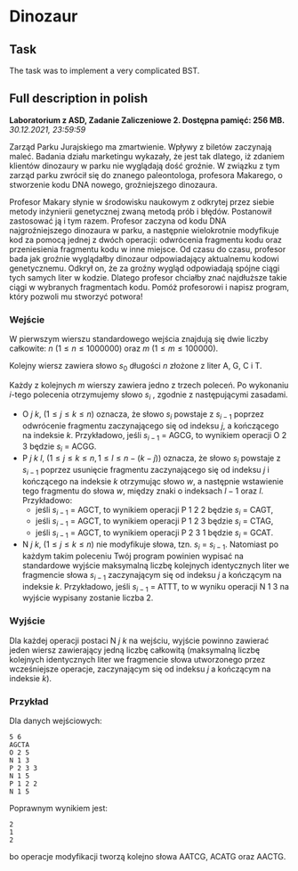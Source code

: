 # Dinozaur

## Task

The task was to implement a very complicated BST.

## Full description in polish

**Laboratorium z ASD, Zadanie Zaliczeniowe 2. Dostępna pamięć: 256 MB.** *30.12.2021, 23:59:59*

Zarząd Parku Jurajskiego ma zmartwienie. Wpływy z biletów zaczynają maleć. Badania działu marketingu
wykazały, że jest tak dlatego, iż zdaniem klientów dinozaury w parku nie wyglądają dość groźnie. W związku
z tym zarząd parku zwrócił się do znanego paleontologa, profesora Makarego, o stworzenie kodu DNA nowego,
groźniejszego dinozaura.

Profesor Makary słynie w środowisku naukowym z odkrytej przez siebie metody inżynierii genetycznej
zwaną metodą prób i błędów. Postanowił zastosować ją i tym razem. Profesor zaczyna od kodu DNA najgroźniejszego dinozaura w parku, a następnie wielokrotnie modyfikuje kod za pomocą jednej z dwóch operacji:
odwrócenia fragmentu kodu oraz przeniesienia fragmentu kodu w inne miejsce. Od czasu do czasu, profesor
bada jak groźnie wyglądałby dinozaur odpowiadający aktualnemu kodowi genetycznemu. Odkrył on, że za
groźny wygląd odpowiadają spójne ciągi tych samych liter w kodzie. Dlatego profesor chciałby znać najdłuższe
takie ciągi w wybranych fragmentach kodu. Pomóż profesorowi i napisz program, który pozwoli mu stworzyć
potwora!

### Wejście

W pierwszym wierszu standardowego wejścia znajdują się dwie liczby całkowite: $n$ $(1 ≤ n ≤ 1 000 000)$ oraz $m$
$(1 ≤ m ≤ 100 000)$.

Kolejny wiersz zawiera słowo $s_0$ długości $n$ złożone z liter A, G, C i T.

Każdy z kolejnych $m$ wierszy zawiera jedno z trzech poleceń. Po wykonaniu $i$-tego polecenia otrzymujemy
słowo $s_i$
, zgodnie z następującymi zasadami.
- O $j$ $k$, $(1 ≤ j ≤ k ≤ n)$ oznacza, że słowo $s_i$ powstaje z $s_{i−1}$ poprzez odwrócenie fragmentu zaczynającego
  się od indeksu $j$, a kończącego na indeksie $k$. Przykładowo, jeśli $s_{i−1}$ = AGCG, to wynikiem operacji O 2
  3 będzie $s_i$ = ACGG.
- P $j$ $k$ $l$, $(1 ≤ j ≤ k ≤ n, 1 ≤ l ≤ n − (k − j))$ oznacza, że słowo $s_i$ powstaje z $s_{i−1}$ poprzez usunięcie
  fragmentu zaczynającego się od indeksu $j$ i kończącego na indeksie $k$ otrzymując słowo $w$, a następnie
  wstawienie tego fragmentu do słowa $w$, między znaki o indeksach $l − 1$ oraz $l$. Przykładowo:
  - jeśli $s_{i−1}$ = AGCT, to wynikiem operacji P 1 2 2 będzie $s_i$ = CAGT,
  - jeśli $s_{i−1}$ = AGCT, to wynikiem operacji P 1 2 3 będzie $s_i$ = CTAG,
  - jeśli $s_{i−1}$ = AGCT, to wynikiem operacji P 2 3 1 będzie $s_i$ = GCAT.
- N $j$ $k$, $(1 ≤ j ≤ k ≤ n)$ nie modyfikuje słowa, tzn. $s_i$ = $s_{i−1}$. Natomiast po każdym takim poleceniu
  Twój program powinien wypisać na standardowe wyjście maksymalną liczbę kolejnych identycznych liter
  we fragmencie słowa $s_{i−1}$ zaczynającym się od indeksu $j$ a kończącym na indeksie $k$. Przykładowo, jeśli
  $s_{i−1}$ = ATTT, to w wyniku operacji N 1 3 na wyjście wypisany zostanie liczba 2.

### Wyjście

Dla każdej operacji postaci N $j$ $k$ na wejściu, wyjście powinno zawierać jeden wiersz zawierający jedną liczbę
całkowitą (maksymalną liczbę kolejnych identycznych liter we fragmencie słowa utworzonego przez wcześniejsze
operacje, zaczynającym się od indeksu $j$ a kończącym na indeksie $k$).

### Przykład

Dla danych wejściowych:
```
5 6
AGCTA
O 2 5
N 1 3
P 2 3 3
N 1 5
P 1 2 2
N 1 5
```
Poprawnym wynikiem jest:
```
2
1
2
```
bo operacje modyfikacji tworzą kolejno słowa AATCG,
ACATG oraz AACTG.
